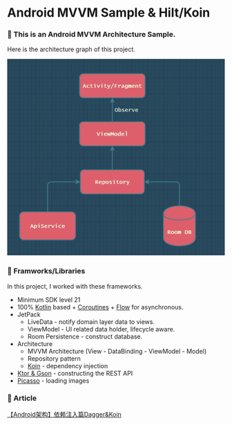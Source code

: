 # Android MVVM Sample & Hilt/Koin

### 📢 This is an Android MVVM Architecture Sample.

Here is the architecture graph of this project.

<img src="https://github.com/jotyy/KoinPractice/blob/master/images/MVVM-Architecture.png" alt="image-20201105182731125" style="zoom:67%;" />

### 🔨 Framworks/Libraries

In this project, I worked with these frameworks.

- Minimum SDK level 21
- 100% [Kotlin](https://kotlinlang.org/) based + [Coroutines](https://github.com/Kotlin/kotlinx.coroutines) + [Flow](https://kotlin.github.io/kotlinx.coroutines/kotlinx-coroutines-core/kotlinx.coroutines.flow/) for asynchronous.
- JetPack
  - LiveData - notify domain layer data to views.
  - ViewModel - UI related data holder, lifecycle aware.
  - Room Persistence - construct database.
- Architecture
  - MVVM Architecture (View - DataBinding - ViewModel - Model)
  - Repository pattern
  - [Koin](https://github.com/InsertKoinIO/koin) - dependency injection
- [Ktor & Gson](https://github.com/ktorio/ktor) - constructing the REST API
- [Picasso](https://github.com/square/picasso) - loading images

### 📜 Article

[【Android架构】依赖注入篇Dagger&Koin](https://www.jianshu.com/p/2fe98b69031b)
